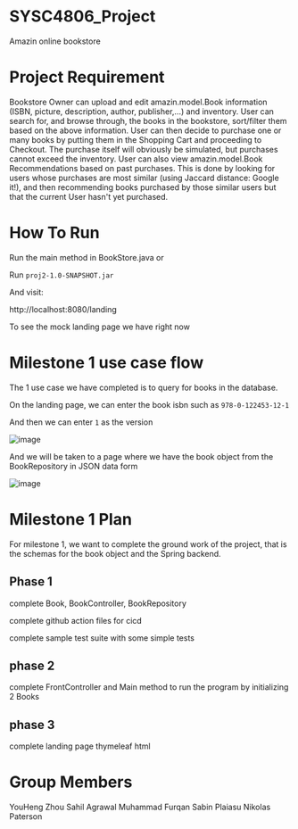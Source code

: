 # SYSC4806_Project
Amazin online bookstore

# Project Requirement

Bookstore Owner can upload and edit amazin.model.Book information (ISBN, picture, description, author, publisher,...) and inventory. 
User can search for, and browse through, the books in the bookstore, sort/filter them based on the above information. 
User can then decide to purchase one or many books by putting them in the Shopping Cart and proceeding to Checkout. 
The purchase itself will obviously be simulated, but purchases cannot exceed the inventory. 
User can also view amazin.model.Book Recommendations based on past purchases. 
This is done by looking for users whose purchases are most similar (using Jaccard distance: Google it!), and then recommending books purchased by those similar users but that the current User hasn't yet purchased.

# How To Run

Run the main method in BookStore.java or

Run `proj2-1.0-SNAPSHOT.jar`

And visit:

http://localhost:8080/landing

To see the mock landing page we have right now

# Milestone 1 use case flow

The 1 use case we have completed is to query for books in the database.

On the landing page, we can enter the book isbn such as `978-0-122453-12-1`

And then we can enter `1` as the version

![image](https://user-images.githubusercontent.com/60205850/223818456-ab4f3417-ff75-4593-baa8-471ead14638c.png)

And we will be taken to a page where we have the book object from the BookRepository in JSON data form

![image](https://user-images.githubusercontent.com/60205850/223817964-b267d204-4533-49f8-ae9d-353e917ea1fc.png)

# Milestone 1 Plan

For milestone 1, we want to complete the ground work of the project, that is the schemas for the book object and the Spring backend.

## Phase 1

complete Book, BookController, BookRepository

complete github action files for cicd

complete sample test suite with some simple tests

## phase 2

complete FrontController and Main method to run the program by initializing 2 Books

## phase 3

complete landing page thymeleaf html

# Group Members

YouHeng Zhou
Sahil Agrawal
Muhammad Furqan
Sabin Plaiasu
Nikolas Paterson
